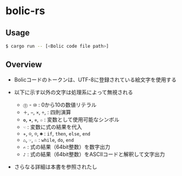 # bolic-rs

## Usage

```bash
$ cargo run -- [<Bolic code file path>]
```

## Overview

- Bolicコードのトークンは、UTF-8に登録されている絵文字を使用する
- 以下に示す以外の文字は処理系によって無視される

    - ``⓪`` - ``⑩`` : 0から10の数値リテラル
    - ``＋``, ``−``, ``×``, ``÷``, : 四則演算
    - ``✪``, ``✷``, ``✲``, ``✩`` : 変数として使用可能なシンボル
    - ``☜`` : 変数に式の結果を代入
    - ``✈``, ``☺``, ``☹``, ``☻`` : ``if``, ``then``, ``else``, ``end``
    - ``♺``, ``☞``, ``♘`` : ``while``, ``do``, ``end``
    - ``✍`` : 式の結果（64bit整数）を数字出力
    - ``♪`` : 式の結果（64bit整数）をASCIIコードと解釈して文字出力

- さらなる詳細は本書を参照されたし
